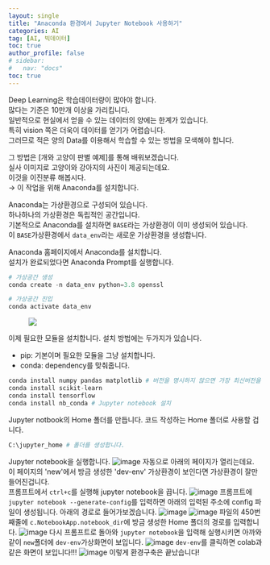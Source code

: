 ```yaml
---
layout: single
title: "Anaconda 환경에서 Jupyter Notebook 사용하기"
categories: AI
tag: [AI, 빅데이터]
toc: true
author_profile: false
# sidebar:
#   nav: "docs"
toc: true
---
```


Deep Learning은 학습데이터량이 많아야 합니다.<br>
많다는 기준은 10만개 이상을 가리킵니다.<br>
일반적으로 현실에서 얻을 수 있는 데이터의 양에는 한계가 있습니다.<br>
특히 vision 쪽은 더욱이 데이터를 얻기가 어렵습니다.<br>
그러므로 적은 양의 Data를 이용해서 학습할 수 있는 방법을 모색해야 합니다.

그 방법은 [개와 고양이 판별 예제]를 통해 배워보겠습니다.<br>
실사 이미지로 고양이와 강아지의 사진이 제공되는데요.<br>
이것을 이진분류 해봅시다.<br>
→ 이 작업을 위해 Anaconda를 설치합니다.

Anaconda는 가상환경으로 구성되어 있습니다.<br>
하나하나의 가상환경은 독립적인 공간입니다.<br>
기본적으로 Anaconda를 설치하면 `BASE`라는 가상환경이 이미 생성되어 있습니다.<br>
이 `BASE`가상환경에서 `data_env`라는 새로운 가상환경을 생성합니다.

Anaconda 홈페이지에서 Anaconda를 설치합니다.<br>
설치가 완료되었다면 Anaconda Prompt를 실행합니다.<br>

```python
# 가상공간 생성
conda create -n data_env python=3.8 openssl

# 가상공간 진입
conda activate data_env
```

<figure style="width: 300px" class="image">
    <img src="https://github.com/jiyoon-lee/jiyoon-lee.github.io/assets/59562141/227d911d-311b-4e75-ad2a-42084ca8a7e2" />
</figure>
이제 필요한 모듈을 설치합니다.
설치 방법에는 두가지가 있습니다.

- pip: 기본이며 필요한 모듈을 그냥 설치합니다.
- conda: dependency를 맞춰줍니다.

```python
conda install numpy pandas matplotlib # 버전을 명시하지 않으면 가장 최신버전을 설치합니다.
conda install scikit-learn
conda install tensorflow
conda install nb_conda # Jupyter notebook 설치
```

Jupyter notbook의 Home 폴더를 만듭니다.
코드 작성하는 Home 폴더로 사용할 겁니다.

```python
C:\jupyter_home # 폴더를 생성합니다.
```

Jupyter notebook을 실행합니다.
![image](https://github.com/jiyoon-lee/jiyoon-lee.github.io/assets/59562141/0ab881eb-39a6-4a41-8163-eb7a3b7cb822)
자동으로 아래의 페이지가 열리는데요.<br>
이 페이지의 'new'에서 방금 생성한 'dev-env' 가상환경이 보인다면 가상환경이 잘만들어진겁니다.<br>
프롬프트에서 `ctrl+c`를 실행해 jupyter notebook을 끕니다.
![image](https://github.com/jiyoon-lee/jiyoon-lee.github.io/assets/59562141/2d1bf62e-9688-45c9-8c43-d44d572a0011)
프롬프트에 `jupyter notebook --generate-config`를 입력하면 아래의 입력된 주소에 config 파일이 생성됩니다.
아래의 경로로 들어가보겠습니다.
![image](https://github.com/jiyoon-lee/jiyoon-lee.github.io/assets/59562141/aed745a0-640b-40a9-8abd-a9366bb5b3db)
![image](https://github.com/jiyoon-lee/jiyoon-lee.github.io/assets/59562141/cc869438-aac7-4f4a-8a0a-65093debebec)
파일의 450번째줄에 `c.NotebookApp.notebook_dir`에 방금 생성한 Home 폴더의 경로를 입력합니다.
![image](https://github.com/jiyoon-lee/jiyoon-lee.github.io/assets/59562141/4c0db30c-67db-4ab7-b592-3e6365882a67)
다시 프롬프트로 돌아와 `jupyter notebook`을 입력해 실행시키면 아까와 같이 `new`폴더에 `dev-env`가상화면이 보입니다.
![image](https://github.com/jiyoon-lee/jiyoon-lee.github.io/assets/59562141/590f7261-3cd3-4a82-8be1-931124a47fbe)
`dev-env`를 클릭하면 colab과 같은 화면이 보입니다!!!
![image](https://github.com/jiyoon-lee/jiyoon-lee.github.io/assets/59562141/cc32a5b2-d9cf-4b83-a76c-672fd31cd939)
이렇게 환경구축은 끝났습니다!
